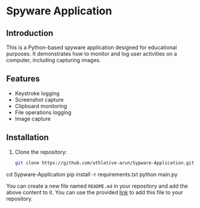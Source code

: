 # Spyware Application

## Introduction
This is a Python-based spyware application designed for educational purposes. It demonstrates how to monitor and log user activities on a computer, including capturing images.

## Features
- Keystroke logging
- Screenshot capture
- Clipboard monitoring
- File operations logging
- Image capture

## Installation
1. Clone the repository:
   ```bash
   git clone https://github.com/athlative-arun/Sypware-Application.git


cd Sypware-Application
pip install -r requirements.txt
python main.py

You can create a new file named `README.md` in your repository and add the above content to it. You can use the provided [link](https://github.com/athlative-arun/Sypware-Application/new/master?filename=README.md) to add this file to your repository.
